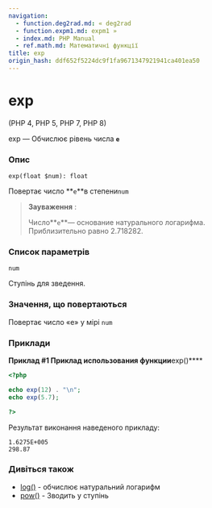 ```yaml
---
navigation:
  - function.deg2rad.md: « deg2rad
  - function.expm1.md: expm1 »
  - index.md: PHP Manual
  - ref.math.md: Математичні функції
title: exp
origin_hash: ddf652f5224dc9f1fa9671347921941ca401ea50
---
```

# exp

(PHP 4, PHP 5, PHP 7, PHP 8)

exp — Обчислює рівень числа **`e`**

### Опис

```methodsynopsis
exp(float $num): float
```

Повертає число \*\*`e`\*\*в степени`num`

> **Зауваження** :
> 
> Число\*\*`e`\*\*— основание натурального логарифма. Приблизительно равно 2.718282.

### Список параметрів

`num`

Ступінь для зведення.

### Значення, що повертаються

Повертає число «e» у мірі `num`

### Приклади

**Приклад #1 Приклад использования функции**exp()\*\*\*\*

```php
<?php

echo exp(12) . "\n";
echo exp(5.7);

?>
```

Результат виконання наведеного прикладу:

```
1.6275E+005
298.87
```

### Дивіться також

-   [log()](function.log.md) \- обчислює натуральний логарифм
-   [pow()](function.pow.md) \- Зводить у ступінь

